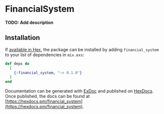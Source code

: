 # FinancialSystem

**TODO: Add description**

## Installation

If [available in Hex](https://hex.pm/docs/publish), the package can be installed
by adding `financial_system` to your list of dependencies in `mix.exs`:

```elixir
def deps do
  [
    {:financial_system, "~> 0.1.0"}
  ]
end
```

Documentation can be generated with [ExDoc](https://github.com/elixir-lang/ex_doc)
and published on [HexDocs](https://hexdocs.pm). Once published, the docs can
be found at [https://hexdocs.pm/financial_system](https://hexdocs.pm/financial_system).

